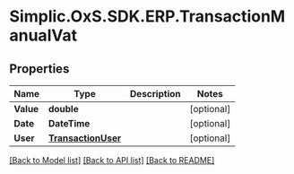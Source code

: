 # Simplic.OxS.SDK.ERP.TransactionManualVat

## Properties

Name | Type | Description | Notes
------------ | ------------- | ------------- | -------------
**Value** | **double** |  | [optional] 
**Date** | **DateTime** |  | [optional] 
**User** | [**TransactionUser**](TransactionUser.md) |  | [optional] 

[[Back to Model list]](../README.md#documentation-for-models) [[Back to API list]](../README.md#documentation-for-api-endpoints) [[Back to README]](../README.md)

